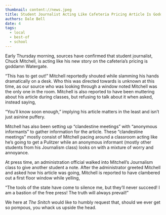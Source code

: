 ```yaml
---
thumbnail: content://news.jpeg
title: Student Journalist Acting Like Cafeteria Pricing Article Is Goddamn Watergate
authors: Dale Bell
date: 4
tags:
  - local
  - best-of
  - school
---
```


Early Thursday morning, sources have confirmed that student journalist, Chuck Mitchell, is acting like his new story on the cafeteria’s pricing is goddamn Watergate. 

“This has to get out!” Mitchell reportedly shouted while slamming his hands dramatically on a desk. Who this was directed towards is unknown at this time, as our source who was looking through a window noted Mitchell was the only one in the room. Mitchell is also reported to have been muttering about his article during classes, but refusing to talk about it when asked, instead saying,

“You’ll know soon enough,” implying his article matters in the least and isn’t just asinine puffery. 

Mitchell has also been setting up “clandestine meetings” with “anonymous informants” to gather information for the article. These “clandestine meetings” mostly consist of Mitchell pacing around a classroom acting like he’s going to get a Pulitzer while an anonymous informant (mostly other students from his Journalism class) looks on with a mixture of worry and annoyance. 

At press time, an administration official walked into Mitchell’s Journalism class to give another student a note. After the administrator greeted Mitchell and asked how his article was going, Mitchell is reported to have clambered out a first floor window while yelling,

“The tools of the state have come to silence me, but they’ll never succeed! I am a bastion of the free press! The truth will always prevail!”

We here at *The Snitch* would like to humbly request that, should we ever get so pompous, you whack us upside the head.
